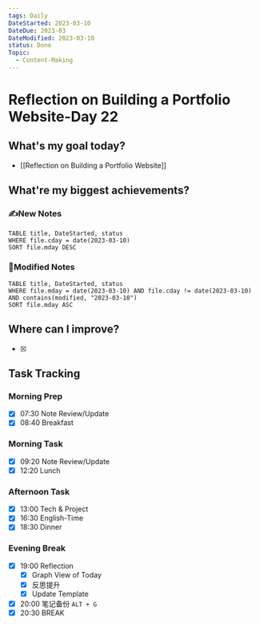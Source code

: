 ```yaml
---
tags: Daily
DateStarted: 2023-03-10
DateDue: 2023-03
DateModified: 2023-03-10
status: Done
Topic:
  - Content-Making
---
```


# Reflection on Building a Portfolio Website-Day 22

## What's my goal today?

- [[Reflection on Building a Portfolio Website]]

## What're my biggest achievements?

### ✍️New Notes

```dataview
TABLE title, DateStarted, status
WHERE file.cday = date(2023-03-10)
SORT file.mday DESC
```

### 📝Modified Notes

```dataview
TABLE title, DateStarted, status
WHERE file.mday = date(2023-03-10) AND file.cday != date(2023-03-10) AND contains(modified, "2023-03-10")
SORT file.mday ASC
```

## Where can I improve?

- [x]

## Task Tracking

### Morning Prep

- [x] 07:30 Note Review/Update
- [x] 08:40 Breakfast

### Morning Task

- [x] 09:20 Note Review/Update
- [x] 12:20 Lunch

### Afternoon Task

- [x] 13:00 Tech & Project
- [x] 16:30 English-Time
- [x] 18:30 Dinner

### Evening Break

- [x] 19:00 Reflection
  - [x] Graph View of Today
  - [x] 反思提升
  - [x] Update Template
- [x] 20:00 笔记备份 `ALT + G`
- [x] 20:30 BREAK
